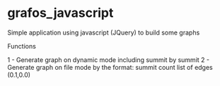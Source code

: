 # grafos_javascript
Simple application using javascript (JQuery) to build some graphs

Functions

1 - Generate graph on dynamic mode including summit by summit
2 - Generate graph on file mode by the format:
  summit count
  list of edges (0.1,0.0)
